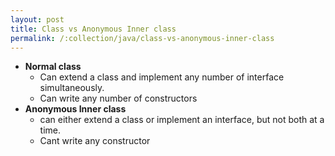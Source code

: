 ```yaml
---
layout: post
title: Class vs Anonymous Inner class
permalink: /:collection/java/class-vs-anonymous-inner-class
---
```


- **Normal class**
  - Can extend a class and implement any number of interface simultaneously.
  - Can write any number of constructors
- **Anonymous Inner class**
  - can either extend a class or implement an interface, but not both at a time.
  - Cant write any constructor